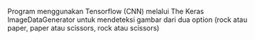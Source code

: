 Program menggunakan Tensorflow (CNN) melalui The Keras ImageDataGenerator untuk mendeteksi gambar dari dua option (rock atau paper, paper atau scissors, rock atau scissors)
